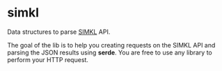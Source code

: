 # simkl

Data structures to parse [SIMKL](https://simkl.com/) API.

The goal of the lib is to help you creating requests on the SIMKL API and parsing the JSON results using **serde**.
You are free to use any library to perform your HTTP request.
